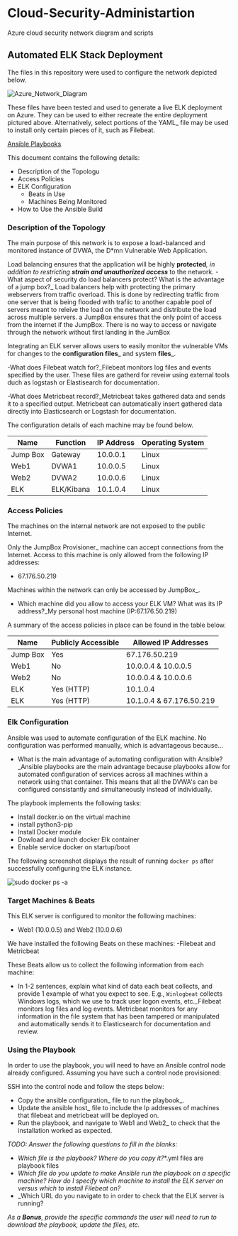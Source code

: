 # Cloud-Security-Administartion
Azure cloud security network diagram and scripts
## Automated ELK Stack Deployment

The files in this repository were used to configure the network depicted below.

![Azure_Network_Diagram](https://user-images.githubusercontent.com/89329304/148301750-3e7797f1-10d8-40d4-8bf7-815e506a8f05.png)


These files have been tested and used to generate a live ELK deployment on Azure. They can be used to either recreate the entire deployment pictured above. Alternatively, select portions of the YAML_ file may be used to install only certain pieces of it, such as Filebeat.

[Ansible Playbooks](https://github.com/lukebusche/Cloud-Security-Administartion/tree/main/Ansible)


This document contains the following details:
- Description of the Topologu
- Access Policies
- ELK Configuration
  - Beats in Use
  - Machines Being Monitored
- How to Use the Ansible Build


### Description of the Topology

The main purpose of this network is to expose a load-balanced and monitored instance of DVWA, the D*mn Vulnerable Web Application.

Load balancing ensures that the application will be highly **protected**_, in addition to restricting **strain and unauthorized access**_ to the network.
-What aspect of security do load balancers protect? What is the advantage of a jump box?_ Load balancers help with protecting the primary webservers from traffic overload. This is done by redirecting traffic from one server that is being flooded with trafiic to another capable pool of servers meant to releive the load on the network and distribute the load across multiple servers. a JumpBox ensures that the only point of access from the internet if the JumpBox. There is no way to access or navigate through the network without first landing in the JumBox

Integrating an ELK server allows users to easily monitor the vulnerable VMs for changes to the **configuration files**_ and system **files**_.

-What does Filebeat watch for?_Filebeat monitors log files and events specified by the user. These files are gatherd for reveiw using external tools duch as logstash or Elastisearch for documentation. 

-What does Metricbeat record?_Metricbeat takes gathered data and sends it to a specified output. Metricbeat can automatically insert gathered data directly into Elasticsearch or Logstash for documentation.

The configuration details of each machine may be found below.

| Name     | Function  | IP Address | Operating System |
|----------|-----------|------------|------------------|
| Jump Box | Gateway   | 10.0.0.1   | Linux            |
| Web1     | DVWA1     | 10.0.0.5   | Linux            |
| Web2     | DVWA2     | 10.0.0.6   | Linux            |
| ELK      | ELK/Kibana| 10.1.0.4   | Linux            |

### Access Policies

The machines on the internal network are not exposed to the public Internet. 

Only the JumpBox Provisioner_ machine can accept connections from the Internet. Access to this machine is only allowed from the following IP addresses:
- 67.176.50.219

Machines within the network can only be accessed by JumpBox_.
- Which machine did you allow to access your ELK VM? What was its IP address?_My personal host machine (IP:67.176.50.219)

A summary of the access policies in place can be found in the table below.

| Name     | Publicly Accessible | Allowed IP Addresses     |
|----------|---------------------|--------------------------|
| Jump Box | Yes                 | 67.176.50.219            |
| Web1     | No                  | 10.0.0.4 & 10.0.0.5      |
| Web2     | No                  | 10.0.0.4 & 10.0.0.6      |
| ELK      | Yes (HTTP)          | 10.1.0.4                 |
| ELK      | Yes (HTTP)          | 10.1.0.4 & 67.176.50.219 |

### Elk Configuration

Ansible was used to automate configuration of the ELK machine. No configuration was performed manually, which is advantageous because...
- What is the main advantage of automating configuration with Ansible?_Ansible playbooks are the main advantage because playbooks allow for automated configuration of services across all machines within a network using that container. This means that all the DVWA's can be configured consistantly and simultaneously instead of individually. 

The playbook implements the following tasks:
- Install docker.io on the virtual machine
- install python3-pip
- Install Docker module
- Dowload and launch docker Elk container
- Enable service docker on startup/boot

The following screenshot displays the result of running `docker ps` after successfully configuring the ELK instance.

![sudo docker ps -a](https://user-images.githubusercontent.com/89329304/148287830-14c3ca64-2b82-4695-8464-6f05820c5a06.png)

 
### Target Machines & Beats
This ELK server is configured to monitor the following machines:
- Web1 (10.0.0.5) and Web2 (10.0.0.6)

We have installed the following Beats on these machines:
-Filebeat and Metricbeat

These Beats allow us to collect the following information from each machine:
- In 1-2 sentences, explain what kind of data each beat collects, and provide 1 example of what you expect to see. E.g., `Winlogbeat` collects Windows logs, which we use to track user logon events, etc._Filebeat monitors log files and log events. Metricbeat monitors for any information in the file system that has been tampered or manipulated and automatically sends it to Elasticsearch for documentation and review. 

### Using the Playbook
In order to use the playbook, you will need to have an Ansible control node already configured. Assuming you have such a control node provisioned: 

SSH into the control node and follow the steps below:
- Copy the ansible configuration_ file to run the playbook_.
- Update the ansible host_ file to include the Ip addresses of machines that filebeat and metricbeat will be deployed on. 
- Run the playbook, and navigate to Web1 and Web2_ to check that the installation worked as expected.

_TODO: Answer the following questions to fill in the blanks:_
- _Which file is the playbook? Where do you copy it?_*.yml files are playbook files
- _Which file do you update to make Ansible run the playbook on a specific machine? How do I specify which machine to install the ELK server on versus which to install Filebeat on?_
- _Which URL do you navigate to in order to check that the ELK server is running?

_As a **Bonus**, provide the specific commands the user will need to run to download the playbook, update the files, etc._
